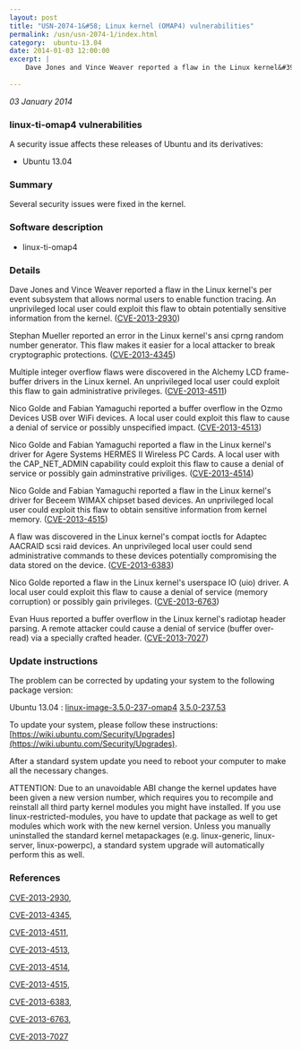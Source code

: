 ```yaml
---
layout: post
title: "USN-2074-1&#58; Linux kernel (OMAP4) vulnerabilities"
permalink: /usn/usn-2074-1/index.html
category:  ubuntu-13.04
date: 2014-01-03 12:00:00
excerpt: |
    Dave Jones and Vince Weaver reported a flaw in the Linux kernel&#39;s per event subsystem that allows normal users to enable function tracing. An unprivileged local user could exploit this flaw to obtain potentially sensitive information from the kernel. ([CVE-2013-2930](http://people.ubuntu.com/~ubuntu-security/cve/CVE-2013-2930))
    
--- 
```

 
 

*03 January 2014*

### linux-ti-omap4 vulnerabilities

A security issue affects these releases of Ubuntu and its derivatives:

* Ubuntu 13.04

### Summary

Several security issues were fixed in the kernel. 

### Software description

* linux-ti-omap4 

### Details

Dave Jones and Vince Weaver reported a flaw in the Linux kernel&#39;s per event subsystem that allows normal users to enable function tracing. An unprivileged local user could exploit this flaw to obtain potentially sensitive information from the kernel. ([CVE-2013-2930](http://people.ubuntu.com/~ubuntu-security/cve/CVE-2013-2930))

Stephan Mueller reported an error in the Linux kernel&#39;s ansi cprng random number generator. This flaw makes it easier for a local attacker to break cryptographic protections. ([CVE-2013-4345](http://people.ubuntu.com/~ubuntu-security/cve/CVE-2013-4345))

Multiple integer overflow flaws were discovered in the Alchemy LCD frame- buffer drivers in the Linux kernel. An unprivileged local user could exploit this flaw to gain administrative privileges. ([CVE-2013-4511](http://people.ubuntu.com/~ubuntu-security/cve/CVE-2013-4511))

Nico Golde and Fabian Yamaguchi reported a buffer overflow in the Ozmo Devices USB over WiFi devices. A local user could exploit this flaw to cause a denial of service or possibly unspecified impact. ([CVE-2013-4513](http://people.ubuntu.com/~ubuntu-security/cve/CVE-2013-4513))

Nico Golde and Fabian Yamaguchi reported a flaw in the Linux kernel&#39;s driver for Agere Systems HERMES II Wireless PC Cards. A local user with the CAP_NET_ADMIN capability could exploit this flaw to cause a denial of service or possibly gain adminstrative priviliges. ([CVE-2013-4514](http://people.ubuntu.com/~ubuntu-security/cve/CVE-2013-4514))

Nico Golde and Fabian Yamaguchi reported a flaw in the Linux kernel&#39;s driver for Beceem WIMAX chipset based devices. An unprivileged local user could exploit this flaw to obtain sensitive information from kernel memory. ([CVE-2013-4515](http://people.ubuntu.com/~ubuntu-security/cve/CVE-2013-4515))

A flaw was discovered in the Linux kernel&#39;s compat ioctls for Adaptec AACRAID scsi raid devices. An unprivileged local user could send administrative commands to these devices potentially compromising the data stored on the device. ([CVE-2013-6383](http://people.ubuntu.com/~ubuntu-security/cve/CVE-2013-6383))

Nico Golde reported a flaw in the Linux kernel&#39;s userspace IO (uio) driver. A local user could exploit this flaw to cause a denial of service (memory corruption) or possibly gain privileges. ([CVE-2013-6763](http://people.ubuntu.com/~ubuntu-security/cve/CVE-2013-6763))

Evan Huus reported a buffer overflow in the Linux kernel&#39;s radiotap header parsing. A remote attacker could cause a denial of service (buffer over- read) via a specially crafted header. ([CVE-2013-7027](http://people.ubuntu.com/~ubuntu-security/cve/CVE-2013-7027)) 

### Update instructions

The problem can be corrected by updating your system to the following package version:

Ubuntu 13.04
 : [linux-image-3.5.0-237-omap4](https://launchpad.net/ubuntu/+source/linux-ti-omap4) <span> [3.5.0-237.53](https://launchpad.net/ubuntu/+source/linux-ti-omap4/3.5.0-237.53) </span> 

To update your system, please follow these instructions: [https://wiki.ubuntu.com/Security/Upgrades](https://wiki.ubuntu.com/Security/Upgrades).

After a standard system update you need to reboot your computer to make all the necessary changes.

ATTENTION: Due to an unavoidable ABI change the kernel updates have been given a new version number, which requires you to recompile and reinstall all third party kernel modules you might have installed. If you use linux-restricted-modules, you have to update that package as well to get modules which work with the new kernel version. Unless you manually uninstalled the standard kernel metapackages (e.g. linux-generic, linux-server, linux-powerpc), a standard system upgrade will automatically perform this as well. 

### References

 
 [CVE-2013-2930](http://people.ubuntu.com/~ubuntu-security/cve/CVE-2013-2930), 

 [CVE-2013-4345](http://people.ubuntu.com/~ubuntu-security/cve/CVE-2013-4345), 

 [CVE-2013-4511](http://people.ubuntu.com/~ubuntu-security/cve/CVE-2013-4511), 

 [CVE-2013-4513](http://people.ubuntu.com/~ubuntu-security/cve/CVE-2013-4513), 

 [CVE-2013-4514](http://people.ubuntu.com/~ubuntu-security/cve/CVE-2013-4514), 

 [CVE-2013-4515](http://people.ubuntu.com/~ubuntu-security/cve/CVE-2013-4515), 

 [CVE-2013-6383](http://people.ubuntu.com/~ubuntu-security/cve/CVE-2013-6383), 

 [CVE-2013-6763](http://people.ubuntu.com/~ubuntu-security/cve/CVE-2013-6763), 

 [CVE-2013-7027](http://people.ubuntu.com/~ubuntu-security/cve/CVE-2013-7027)
 

